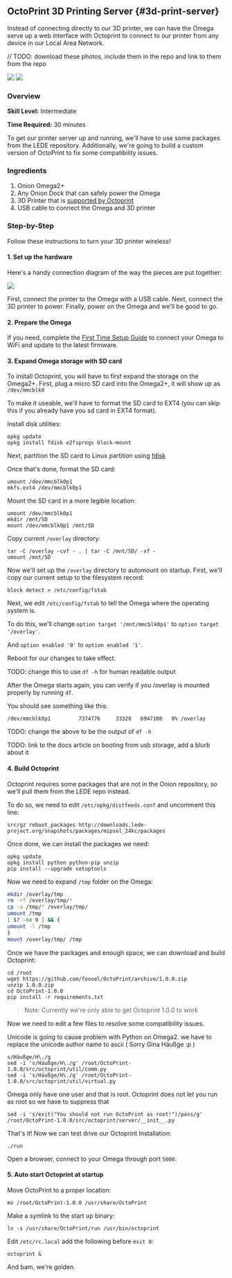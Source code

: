## OctoPrint 3D Printing Server {#3d-print-server}

Instead of connecting directly to our 3D printer, we can have the Omega serve up a web interface with Octoprint to connect to our printer from any device in our Local Area Network.

// TODO: download these photos, include them in the repo and link to them from the repo

![](https://community.onion.io/uploads/files/1486487035483-img_20170206_133518.jpeg)
![](https://community.onion.io/uploads/files/1486486915332-screen-shot-2017-02-07-at-12.04.00-pm.png)

### Overview

**Skill Level:** Intermediate

**Time Required:** 30 minutes

To get our printer server up and running, we'll have to use some packages from the LEDE repository. Additionally, we're going to build a custom version of OctoPrint to fix some compatibility issues.

### Ingredients


1. Onion Omega2+
1. Any Onion Dock that can safely power the Omega
1. 3D Printer that is [supported by Octoprint](https://github.com/foosel/OctoPrint/wiki/Supported-Printers)
1. USB cable to connect the Omega and 3D printer

### Step-by-Step

Follow these instructions to turn your 3D printer wireless!

<!-- // each step should be simple -->

#### 1. Set up the hardware

Here's a handy connection diagram of the way the pieces are put together:

![](https://community.onion.io/uploads/files/1486496031636-3d-printer-haredare-setup-1.png)

First, connect the printer to the Omega with a USB cable. Next, connect the 3D printer to power. Finally, power on the Omega and we'll be good to go.

#### 2. Prepare the Omega

If you need, complete the [First Time Setup Guide](https://docs.onion.io/omega2-docs/first-time-setup.html) to connect your Omega to WiFi and update to the latest firmware.


#### 3. Expand Omega storage with SD card

To install Octoprint, you will have to first expand the storage on the Omega2+.
First, plug a micro SD card into the Omega2+, it will show up as `/dev/mmcblk0`

To make it useable, we'll have to format the SD card to EXT4 (you can skip this if you already have you sd card in EXT4 format).

Install disk utilities:

```
opkg update
opkg install fdisk e2fsprogs block-mount
```

Next, partition the SD card to Linux partition using [fdisk](http://www.tldp.org/HOWTO/Partition/fdisk_partitioning.html)

Once that's done, format the SD card:

```
umount /dev/mmcblk0p1
mkfs.ext4 /dev/mmcblk0p1
```

Mount the SD card in a more legible location:

```
umount /dev/mmcblk0p1
mkdir /mnt/SD
mount /dev/mmcblk0p1 /mnt/SD
```

Copy current `/overlay` directory:

```
tar -C /overlay -cvf - . | tar -C /mnt/SD/ -xf -
umount /mnt/SD
```

Now we'll set up the `/overlay` directory to automount on startup. First, we'll copy our current setup to the filesystem record:

```
block detect > /etc/config/fstab
```

Next, we edit `/etc/config/fstab` to tell the Omega where the operating system is.

To do this, we'll change `option target '/mnt/mmcblk0p1'` to `option target '/overlay'`.

And `option enabled '0'` to `option enabled '1'`.

Reboot for our changes to take effect.

TODO: change this to use `df -h` for human readable output

After the Omega starts again, you can verify if you /overlay is mounted properly by running `df`.

You should see something like this:

```
/dev/mmcblk0p1         7374776     33328   6947108   0% /overlay
```

TODO: change the above to be the output of `df -h`


TODO: link to the docs article on booting from usb storage, add a blurb about it


#### 4. Build Octoprint

Octoprint requires some packages that are not in the Onion repository, so we'll pull them from the LEDE repo instead.

To do so, we need to edit `/etc/opkg/distfeeds.conf` and uncomment this line:

```
src/gz reboot_packages http://downloads.lede-project.org/snapshots/packages/mipsel_24kc/packages
```

Once done, we can install the packages we need:

```
opkg update
opkg install python python-pip unzip
pip install --upgrade setuptools
```

Now we need to expand `/tmp` folder on the Omega:

```bash
mkdir /overlay/tmp
rm -rf /overlay/tmp/*
cp -a /tmp/* /overlay/tmp/
umount /tmp
[ $? -ne 0 ] && {
umount -l /tmp
}
mount /overlay/tmp/ /tmp
```

Once we have the packages and enough space, we can download and build Octoprint:

```
cd /root
wget https://github.com/foosel/OctoPrint/archive/1.0.0.zip
unzip 1.0.0.zip
cd OctoPrint-1.0.0
pip install -r requirements.txt
```

>Note: Currently we're only able to get Octoprint 1.0.0 to work

Now we need to edit a few files to resolve some compatibility issues.

Unicode is going to cause problem with Python on Omega2. we have to replace the unicode author name to ascii ( Sorry Gina Häußge :p )


```
s/Häußge/H\./g
sed -i 's/Häußge/H\./g' /root/OctoPrint-1.0.0/src/octoprint/util/comm.py
sed -i 's/Häußge/H\./g' /root/OctoPrint-1.0.0/src/octoprint/util/virtual.py
```

Omega only have one user and that is root. Octoprint does not let you run as root so we have to suppress that

```
sed -i 's/exit("You should not run OctoPrint as root!")/pass/g' /root/OctoPrint-1.0.0/src/octoprint/server/__init__.py
```

That's it! Now we can test drive our Octoprint Installation:

```
./run
```

Open a browser, connect to your Omega through port `5000`.


#### 5. Auto start Octoprint at startup

Move OctoPrint to a proper location:

```
mv /root/OctoPrint-1.0.0 /usr/share/OctoPrint
```

Make a symlink to the start up binary:

```
ln -s /usr/share/OctoPrint/run /usr/bin/octoprint
```

Edit `/etc/rc.local` add the following before `exit 0`:

```
octoprint &
```

And bam, we're golden.
